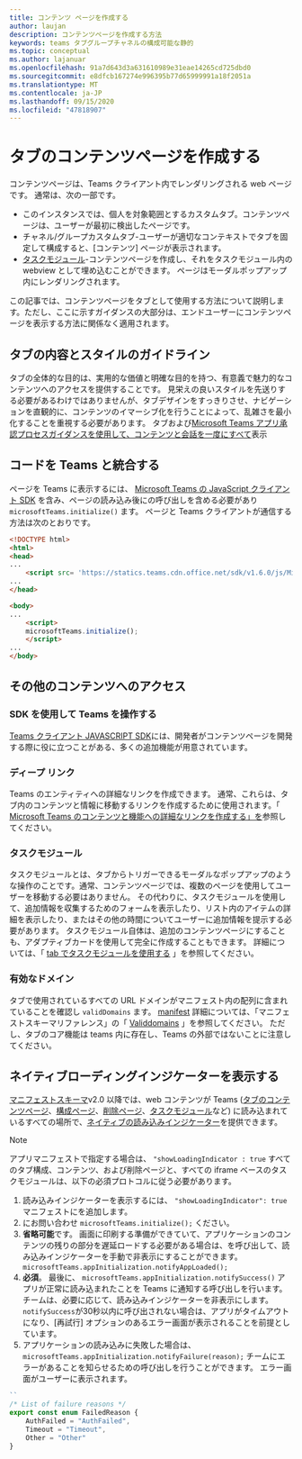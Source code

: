 ```yaml
---
title: コンテンツ ページを作成する
author: laujan
description: コンテンツページを作成する方法
keywords: teams タブグループチャネルの構成可能な静的
ms.topic: conceptual
ms.author: lajanuar
ms.openlocfilehash: 91a7d643d3a631610989e31eae14265cd725dbd0
ms.sourcegitcommit: e8dfcb167274e996395b77d65999991a18f2051a
ms.translationtype: MT
ms.contentlocale: ja-JP
ms.lasthandoff: 09/15/2020
ms.locfileid: "47818907"
---
```

# <a name="create-a-content-page-for-your-tab"></a>タブのコンテンツページを作成する

コンテンツページは、Teams クライアント内でレンダリングされる web ページです。 通常は、次の一部です。

* このインスタンスでは、個人を対象範囲とするカスタムタブ。コンテンツページは、ユーザーが最初に検出したページです。
* チャネル/グループカスタムタブ-ユーザーが適切なコンテキストでタブを固定して構成すると、[コンテンツ] ページが表示されます。
* [タスクモジュール](~/task-modules-and-cards/what-are-task-modules.md)-コンテンツページを作成し、それをタスクモジュール内の webview として埋め込むことができます。 ページはモーダルポップアップ内にレンダリングされます。

この記事では、コンテンツページをタブとして使用する方法について説明します。ただし、ここに示すガイダンスの大部分は、エンドユーザーにコンテンツページを表示する方法に関係なく適用されます。

## <a name="tab-content-and-style-guidelines"></a>タブの内容とスタイルのガイドライン

タブの全体的な目的は、実用的な価値と明確な目的を持つ、有意義で魅力的なコンテンツへのアクセスを提供することです。 見栄えの良いスタイルを先送りする必要があるわけではありませんが、タブデザインをすっきりさせ、ナビゲーションを直観的に、コンテンツのイマーシブ化を行うことによって、乱雑さを最小化することを重視する必要があります。 タブおよび[Microsoft Teams アプリ承認プロセスガイダンス](~/concepts/deploy-and-publish/appsource/prepare/frequently-failed-cases.md)[を使用して、コンテンツと会話を一度にすべて](~/tabs/design/tabs.md)表示

## <a name="integrate-your-code-with-teams"></a>コードを Teams と統合する

ページを Teams に表示するには、 [Microsoft Teams の JavaScript クライアント SDK](/javascript/api/overview/msteams-client?view=msteams-client-js-latest) を含み、ページの読み込み後にの呼び出しを含める必要があり `microsoftTeams.initialize()` ます。 ページと Teams クライアントが通信する方法は次のとおりです。

```html
<!DOCTYPE html>
<html>
<head>
...
    <script src= 'https://statics.teams.cdn.office.net/sdk/v1.6.0/js/MicrosoftTeams.min.js'></script>
...
</head>

<body>
...
    <script>
    microsoftTeams.initialize();
    </script>
...
</body>
```

## <a name="accessing-additional-content"></a>その他のコンテンツへのアクセス

### <a name="using-the-sdk-to-interact-with-teams"></a>SDK を使用して Teams を操作する

[Teams クライアント JAVASCRIPT SDK](~/tabs/how-to/using-teams-client-sdk.md)には、開発者がコンテンツページを開発する際に役に立つことがある、多くの追加機能が用意されています。

### <a name="deep-links"></a>ディープ リンク

Teams のエンティティへの詳細なリンクを作成できます。 通常、これらは、タブ内のコンテンツと情報に移動するリンクを作成するために使用されます。「 [Microsoft Teams のコンテンツと機能への詳細なリンクを作成する」を](~/concepts/build-and-test/deep-links.md)参照してください。

### <a name="task-modules"></a>タスクモジュール

タスクモジュールとは、タブからトリガーできるモーダルなポップアップのような操作のことです。通常、コンテンツページでは、複数のページを使用してユーザーを移動する必要はありません。 その代わりに、タスクモジュールを使用して、追加情報を収集するためのフォームを表示したり、リスト内のアイテムの詳細を表示したり、またはその他の時間についてユーザーに追加情報を提示する必要があります。 タスクモジュール自体は、追加のコンテンツページにすることも、アダプティブカードを使用して完全に作成することもできます。 詳細については、「 [tab でタスクモジュールを使用する](~/task-modules-and-cards/task-modules/task-modules-tabs.md) 」を参照してください。

### <a name="valid-domains"></a>有効なドメイン

タブで使用されているすべての URL ドメインがマニフェスト内の配列に含まれていることを確認し `validDomains` ます。 [manifest](~/concepts/build-and-test/apps-package.md) 詳細については、「マニフェストスキーマリファレンス」の「 [Validdomains](~/resources/schema/manifest-schema.md#validdomains) 」を参照してください。 ただし、タブのコア機能は teams 内に存在し、Teams の外部ではないことに注意してください。

## <a name="show-a-native-loading-indicator"></a>ネイティブローディングインジケーターを表示する

[マニフェストスキーマ](../../../resources/schema/manifest-schema.md)v2.0 以降では、web コンテンツが Teams ([タブのコンテンツページ](#integrate-your-code-with-teams)、[構成ページ](configuration-page.md)、[削除ページ](removal-page.md)、[タスクモジュール](../../../task-modules-and-cards/task-modules/task-modules-tabs.md)など) に読み込まれているすべての場所で、[ネイティブの読み込みインジケーター](../../../resources/schema/manifest-schema.md#showloadingindicator)を提供できます。

> [!NOTE]
> アプリマニフェストで指定する場合は、  `"showLoadingIndicator : true`  すべてのタブ構成、コンテンツ、および削除ページと、すべての iframe ベースのタスクモジュールは、以下の必須プロトコルに従う必要があります。

1. 読み込みインジケーターを表示するには、 `"showLoadingIndicator": true` マニフェストにを追加します。 
2. にお問い合わせ `microsoftTeams.initialize();` ください。
3. **省略可能**です。 画面に印刷する準備ができていて、アプリケーションのコンテンツの残りの部分を遅延ロードする必要がある場合は、を呼び出して、読み込みインジケーターを手動で非表示にすることができます。 `microsoftTeams.appInitialization.notifyAppLoaded();`
4. **必須**。 最後に、 `microsoftTeams.appInitialization.notifySuccess()` アプリが正常に読み込まれたことを Teams に通知する呼び出しを行います。 チームは、必要に応じて、読み込みインジケーターを非表示にします。 `notifySuccess`が30秒以内に呼び出されない場合は、アプリがタイムアウトになり、[再試行] オプションのあるエラー画面が表示されることを前提としています。
5. アプリケーションの読み込みに失敗した場合は、 `microsoftTeams.appInitialization.notifyFailure(reason);` チームにエラーがあることを知らせるための呼び出しを行うことができます。 エラー画面がユーザーに表示されます。

```typescript
``
/* List of failure reasons */
export const enum FailedReason {
    AuthFailed = "AuthFailed",
    Timeout = "Timeout",
    Other = "Other"
}
```
>
